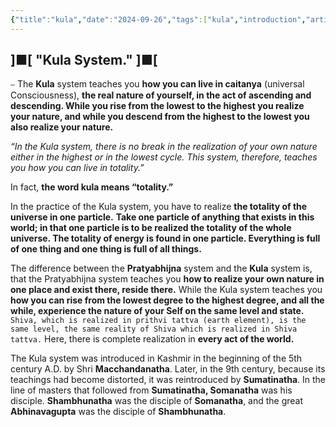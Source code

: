 ```yaml
---
{"title":"kula","date":"2024-09-26","tags":["kula","introduction","articles"],"publish":true,"path":"introduction/kula-akula/kula.md","permalink":"/introduction/kula-akula/kula/","PassFrontmatter":true,"created":"2025-04-09T13:53:45.588+05:30","updated":"2025-04-09T15:18:12.940+05:30"}
---
```





## ]■[ "Kula System." ]■[

⎯ The **Kula** system teaches you **how you can live in caitanya** (universal Consciousness), **the real nature of yourself, in the act of ascending and descending. While you rise from the lowest to the highest you realize your nature, and while you descend from the highest to the lowest you also realize your nature.**

*“In the Kula system, there is no break in the realization of your own nature either in the highest or in the lowest cycle. This system, therefore, teaches you how you can live in totality.”*

In fact, **the word kula means “totality.”**

In the practice of the Kula system, you have to realize **the totality of the universe in one particle.** **Take one particle of anything that exists in this world; in that one particle is to be realized the totality of the whole universe. The totality of energy is found in one particle. Everything is full of one thing and one thing is full of all things.**

The difference between the **Pratyabhijna** system and the **Kula** system is, that the Pratyabhijna system teaches you **how to realize your own nature in one place and exist there, reside there.** While the Kula system teaches you **how you can rise from the lowest degree to the highest degree, and all the while, experience the nature of your Self on the same level and state.** `Shiva, which is realized in prithvi tattva (earth element), is the same level, the same reality of Shiva which is realized in Shiva tattva.` Here, there is complete realization in **every act of the world.**

The Kula system was introduced in Kashmir in the beginning of the 5th century A.D. by Shri **Macchandanatha**. Later, in the 9th century, because its teachings had become distorted, it was reintroduced by **Sumatinatha**. In the line of masters that followed from **Sumatinatha, Somanatha** was his disciple. **Shambhunatha** was the disciple of **Somanatha**, and the great **Abhinavagupta** was the disciple of **Shambhunatha**.
